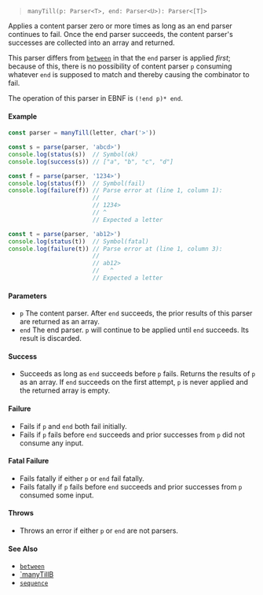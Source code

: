 <!--
 Copyright (c) 2020 Thomas J. Otterson
 
 This software is released under the MIT License.
 https://opensource.org/licenses/MIT
-->

> `manyTill(p: Parser<T>, end: Parser<U>): Parser<[T]>`

Applies a content parser zero or more times as long as an end parser continues to fail. Once the end parser succeeds, the content parser's successes are collected into an array and returned.

This parser differs from [`between`](between.md) in that the `end` parser is applied *first*; because of this, there is no possibility of content parser `p` consuming whatever `end` is supposed to match and thereby causing the combinator to fail.

The operation of this parser in EBNF is `(!end p)* end`.

#### Example

```javascript
const parser = manyTill(letter, char('>'))

const s = parse(parser, 'abcd>')
console.log(status(s))  // Symbol(ok)
console.log(success(s)) // ["a", "b", "c", "d"]

const f = parse(parser, '1234>')
console.log(status(f))  // Symbol(fail)
console.log(failure(f)) // Parse error at (line 1, column 1):
                        //
                        // 1234>
                        // ^
                        // Expected a letter

const t = parse(parser, 'ab12>')
console.log(status(t))  // Symbol(fatal)
console.log(failure(t)) // Parse error at (line 1, column 3):
                        //
                        // ab12>
                        //   ^
                        // Expected a letter
```

#### Parameters

* `p` The content parser. After `end` succeeds, the prior results of this parser are returned as an array.
* `end` The end parser. `p` will continue to be applied until `end` succeeds. Its result is discarded.

#### Success

* Succeeds as long as `end` succeeds before `p` fails. Returns the results of `p` as an array. If `end` succeeds on the first attempt, `p` is never applied and the returned array is empty.

#### Failure

* Fails if `p` and `end` both fail initially.
* Fails if `p` fails before `end` succeeds and prior successes from `p` did not consume any input.

#### Fatal Failure

* Fails fatally if either `p` or `end` fail fatally.
* Fails fatally if `p` fails before `end` succeeds and prior successes from `p` consumed some input.

#### Throws

* Throws an error if either `p` or `end` are not parsers.

#### See Also

* [`between`](between.md)
* [`manyTillB](manytillb.md)
* [`sequence`](sequence.md)